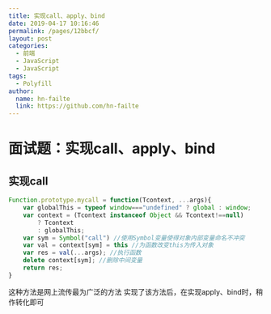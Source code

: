 ```yaml
---
title: 实现call、apply、bind
date: 2019-04-17 10:16:46
permalink: /pages/12bbcf/
layout: post
categories:
  - 前端
  - JavaScript
  - JavaScript
tags:
  - Polyfill
author:
  name: hn-failte
  link: https://github.com/hn-failte
---
```


# 面试题：实现call、apply、bind

## 实现call

```js
Function.prototype.mycall = function(Tcontext, ...args){
    var globalThis = typeof window==="undefined" ? global : window;
    var context = (Tcontext instanceof Object && Tcontext!==null)
        ? Tcontext
        : globalThis;
    var sym = Symbol("call") //使用Symbol变量使得对象内部变量命名不冲突
    var val = context[sym] = this //为函数改变this为传入对象
    var res = val(...args); //执行函数
    delete context[sym]; //删除中间变量
    return res;
}
```

这种方法是网上流传最为广泛的方法
实现了该方法后，在实现apply、bind时，稍作转化即可
